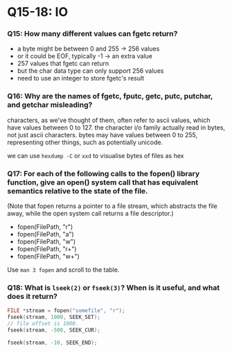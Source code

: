 # Q15-18: IO
### Q15: How many different values can fgetc return?
- a byte might be between 0 and 255 -> 256 values
- or it could be EOF, typically -1 -> an extra value
- 257 values that fgetc can return
- but the char data type can only support 256 values
- need to use an integer to store fgetc's result

### Q16: Why are the names of fgetc, fputc, getc, putc, putchar, and getchar misleading?
characters, as we've thought of them, often refer to ascii values, which have values between 0 to 127.
the character i/o family actually read in bytes, not just ascii characters. bytes may have values between 0 to 255, representing other things, such as potentially unicode.

we can use `hexdump -C` or `xxd` to visualise bytes of files as hex

### Q17: For each of the following calls to the fopen() library function, give an open() system call that has equivalent semantics relative to the state of the file.

(Note that fopen returns a pointer to a file stream, which abstracts the file away, while the open system call returns a file descriptor.)

* fopen(FilePath, "r")
* fopen(FilePath, "a")
* fopen(FilePath, "w")
* fopen(FilePath, "r+")
* fopen(FilePath, "w+")

Use `man 3 fopen` and scroll to the table.

### Q18: What is `lseek(2)` or `fseek(3)`? When is it useful, and what does it return?

```c
FILE *stream = fopen("somefile", "r");
fseek(stream, 1000, SEEK_SET);
// file offset is 1000.
fseek(stream, -500, SEEK_CUR);

fseek(stream, -10, SEEK_END);
```

